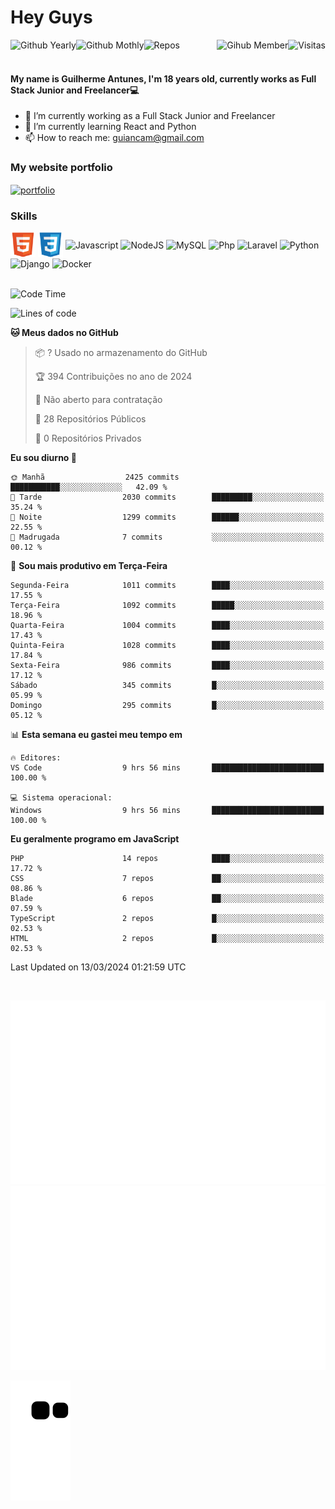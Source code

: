 # Hey Guys

<img align="right" alt="Visitas" src="https://komarev.com/ghpvc/?username=GuilhermeAntunes15&label=Profile%20views&color=blueviolet&style=flat">
<img title="Github Yearly commits" alt="Github Yearly" align="left" src="https://badges.strrl.dev/years/GuilhermeAntunes15?style=flat&color=blueviolet&logo=github" />
<img title="Github Yearly commits" alt="Github Mothly" align="left" src="https://badges.strrl.dev/commits/monthly/GuilhermeAntunes15?style=flat&color=blueviolet" />
<img title="Gihub Member" alt="Gihub Member" align="right" src="https://badges.strrl.dev/contributions/all/GuilhermeAntunes15?color=blueviolet" />
<img title="Repos" alt="Repos" align="left" src="https://badges.strrl.dev/repos/GuilhermeAntunes15?style=flat&color=blueviolet" />

<br />
<br />

#### My name is Guilherme Antunes, I'm 18 years old, currently works as Full Stack Junior and Freelancer💻

- 🔭 I’m currently working as a  Full Stack Junior and Freelancer
- 🌱 I’m currently learning React and Python
- 📫 How to reach me: guiancam@gmail.com

### My website portfolio

<div style="display: inline_block">
  <a href="http://guilhermeantunes.epizy.com/" target="_blank"><img align="center" alt="portfolio" height="40" width="80" src="https://img.shields.io/badge/bio.link-000000%7D?style=for-the-badge&logo=biolink&logoColor=white" /></a>
</div>

### Skills

<div style="display: inline_block">
  <img align="center" alt="HTML" height="40" width="40" src="https://raw.githubusercontent.com/devicons/devicon/master/icons/html5/html5-original.svg">
  <img align="center" alt="CSS" height="40" width="40" src="https://raw.githubusercontent.com/devicons/devicon/master/icons/css3/css3-original.svg">
  <img align="center" alt="Javascript" height="40" width="40" src="https://cdn.jsdelivr.net/gh/devicons/devicon/icons/javascript/javascript-original.svg" />
  <img align="center" alt="NodeJS" height="40" width="40" src="https://cdn.jsdelivr.net/gh/devicons/devicon/icons/nodejs/nodejs-original.svg" />
  <img align="center" alt="MySQL" height="40" width="40" src="https://cdn.jsdelivr.net/gh/devicons/devicon/icons/mysql/mysql-original.svg" />
  <img align="center" alt="Php" height="40" width="40" src="https://cdn.jsdelivr.net/gh/devicons/devicon/icons/php/php-original.svg" />
  <img align="center" alt="Laravel" height="40" width="40" src="https://cdn.jsdelivr.net/gh/devicons/devicon/icons/laravel/laravel-original.svg" />
  <img align="center" alt="Python" height="40" width="40" src="https://cdn.jsdelivr.net/gh/devicons/devicon/icons/python/python-original.svg" />
   <img align="center" alt="Django" height="40" width="40" src="https://cdn.jsdelivr.net/gh/devicons/devicon/icons/django/django-plain.svg" />
  <img align="center" alt="Docker" height="40" width="40" src="https://cdn.jsdelivr.net/gh/devicons/devicon/icons/docker/docker-original-wordmark.svg" />
</div>

<br/>

<!--START_SECTION:waka-->
![Code Time](http://img.shields.io/badge/Code%20Time-288%20hrs%2022%20mins-blue)

![Lines of code](https://img.shields.io/badge/Desde%20o%20Hello%20World%20eu%20escrevi-8.5%20million%20linhas%20de%20c%C3%B3digo-blue)

**🐱 Meus dados no GitHub** 

> 📦 ? Usado no armazenamento do GitHub 
 > 
> 🏆 394 Contribuições no ano de 2024
 > 
> 🚫 Não aberto para contratação
 > 
> 📜 28 Repositórios Públicos 
 > 
> 🔑 0 Repositórios Privados 
 > 
**Eu sou diurno 🐤** 

```text
🌞 Manhã                  2425 commits        ███████████░░░░░░░░░░░░░░   42.09 % 
🌆 Tarde                  2030 commits        █████████░░░░░░░░░░░░░░░░   35.24 % 
🌃 Noite                  1299 commits        ██████░░░░░░░░░░░░░░░░░░░   22.55 % 
🌙 Madrugada              7 commits           ░░░░░░░░░░░░░░░░░░░░░░░░░   00.12 % 
```
📅 **Sou mais produtivo em Terça-Feira** 

```text
Segunda-Feira            1011 commits        ████░░░░░░░░░░░░░░░░░░░░░   17.55 % 
Terça-Feira              1092 commits        █████░░░░░░░░░░░░░░░░░░░░   18.96 % 
Quarta-Feira             1004 commits        ████░░░░░░░░░░░░░░░░░░░░░   17.43 % 
Quinta-Feira             1028 commits        ████░░░░░░░░░░░░░░░░░░░░░   17.84 % 
Sexta-Feira              986 commits         ████░░░░░░░░░░░░░░░░░░░░░   17.12 % 
Sábado                   345 commits         █░░░░░░░░░░░░░░░░░░░░░░░░   05.99 % 
Domingo                  295 commits         █░░░░░░░░░░░░░░░░░░░░░░░░   05.12 % 
```


📊 **Esta semana eu gastei meu tempo em** 

```text
🔥 Editores: 
VS Code                  9 hrs 56 mins       █████████████████████████   100.00 % 

💻 Sistema operacional: 
Windows                  9 hrs 56 mins       █████████████████████████   100.00 % 
```

**Eu geralmente programo em JavaScript** 

```text
PHP                      14 repos            ████░░░░░░░░░░░░░░░░░░░░░   17.72 % 
CSS                      7 repos             ██░░░░░░░░░░░░░░░░░░░░░░░   08.86 % 
Blade                    6 repos             ██░░░░░░░░░░░░░░░░░░░░░░░   07.59 % 
TypeScript               2 repos             █░░░░░░░░░░░░░░░░░░░░░░░░   02.53 % 
HTML                     2 repos             █░░░░░░░░░░░░░░░░░░░░░░░░   02.53 % 
```




 Last Updated on 13/03/2024 01:21:59 UTC
<!--END_SECTION:waka-->

<br/>

![Languages](https://github.com/GuilhermeAntunes15/github-stats/blob/master/generated/languages.svg)
![Overview](https://github.com/GuilhermeAntunes15/github-stats/blob/master/generated/overview.svg)

![Snake animation](https://github.com/GuilhermeAntunes15/GuilhermeAntunes15/blob/output/github-contribution-grid-snake.svg)
